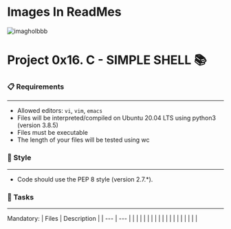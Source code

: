 # Images In ReadMes

![imagholbbb](https://user-images.githubusercontent.com/84213405/144296310-f3c81f10-ae9f-48a8-99df-6c3e668a64fe.png)


# Project 0x16. C - SIMPLE SHELL 📚

### 📋 Requirements
***
* Allowed editors: `vi`, `vim`, `emacs`
* Files will be interpreted/compiled on Ubuntu 20.04 LTS using python3 (version 3.8.5)
* Files must be executable
* The length of your files will be tested using wc

### 🎨 Style
***
* Code should use the PEP 8 style (version 2.7.*).

### 🎯 Tasks
***
Mandatory:
| Files | Description |
| --- | --- |
| []() |  |
| []() |  |
| []() |  |
| []() |  |
| []() |  |
| []() |  |
